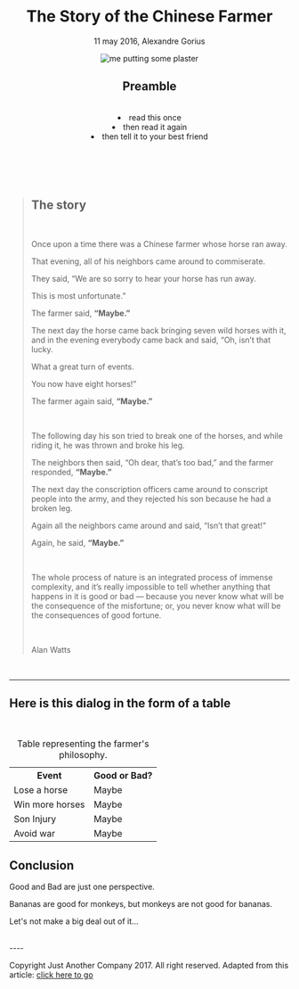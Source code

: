 <!DOCTYPE html>
<html>
<head>
</head>
<body>
<header>
<h1>The Story of the Chinese Farmer</h1>

<p>11 may 2016, Alexandre Gorius</p>

<img src="https://cdn-images-1.medium.com/max/1000/1*2PCmLZyzQaF2pyKYkSTFpA.jpeg" alt="me putting some plaster"></img>
<a src="https://nationall.eu/"></a>
<a src="https://www.linkedin.com/in/alexandre-gorius/"></a>

<h2>Preamble</h2>
<br
<ul>
<li> read this once</li>
<li> then read it again</li>
<li> then tell it to your best friend</li>
</ul>
</header>
<br>

<blockquote>
<h2>The story</h2>
<br>
<p>Once upon a time there was a Chinese farmer whose horse ran away.</p>
<p>That evening, all of his neighbors came around to commiserate.</p>
<p>They said, “We are so sorry to hear your horse has run away.</p>
<p>This is most unfortunate.”</p> 
<p>The farmer said, <strong>“Maybe.”</strong></p>
<p>The next day the horse came back bringing seven wild horses with it, and in the evening everybody came back and said, “Oh, isn’t that lucky.</p>
<p> What a great turn of events.</p>
<p> You now have eight horses!”</p>
<p> The farmer again said, <strong>“Maybe.”</strong></p> 
<br>
<p>The following day his son tried to break one of the horses, and while riding it, he was thrown and broke his leg.</p>
<p> The neighbors then said, “Oh dear, that’s too bad,” and the farmer responded, <strong>“Maybe.”</strong></p>
<p> The next day the conscription officers came around to conscript people into the army, and they rejected his son because he had a broken leg.</p>
<p> Again all the neighbors came around and said, “Isn’t that great!”</p>
<p> Again, he said, <strong>“Maybe.”</strong></p>
<br>
<p>The whole process of nature is an integrated process of immense complexity, and it’s really impossible to tell whether anything that happens in it is good or bad — because you never know what will be the consequence of the misfortune; or, you never know what will be the consequences of good fortune.</p>
<br>
<p>Alan Watts</p></blockquote>
<br>


----

<h2>Here is this dialog in the form of a table</h2>
<br>
<table><!--making a new table-->
<tr>
<th>Event</th>
<th><span class="good">Good</span> or <span class="bad"> Bad</span>?</th>
</tr>

<tr>
<td>Lose a horse</td>
<td>Maybe</td>
</tr>

<tr>
<td>Win more horses</td>
<td>Maybe</td>
</tr>

<tr>
<td>Son Injury</td>
<td>Maybe</td>
</tr>

<tr>
<td>Avoid war</td>
<td>Maybe</td>
</tr>

<caption>Table representing the farmer's philosophy.</caption><!--should be on the head of the table-->  
</table>
      
<h2>Conclusion</h2>
<p><span class="good">Good and <span class="bad">Bad are just one perspective.</p><p> Bananas are good for monkeys, but monkeys are not good for bananas.</p><p> Let's not make a big deal out of it...</p>
<br>
----

<footer>
<p>Copyright Just Another Company 2017. All right reserved. Adapted from this article: <a href= "https://wellsbaum.blog/2018/01/27/alan-watts-the-story-of-the-chinese-farmer/" target="_blank" title="adapted from this article on wellsbaum.blog">click here to go</a><p>

</footer>
</body>
</html>

